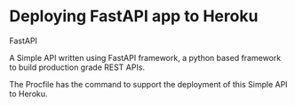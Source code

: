 # Deploying FastAPI app to Heroku

FastAPI 

A Simple API written using FastAPI framework, a python based framework to build production grade REST APIs.

The Procfile has the command to support the deployment of this Simple API to Heroku.


